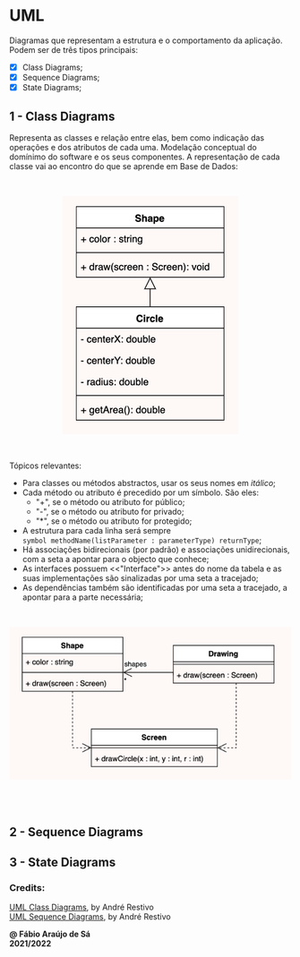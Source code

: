 # UML

Diagramas que representam a estrutura e o comportamento da aplicação. Podem ser de três tipos principais:

- [x] Class Diagrams;
- [x] Sequence Diagrams;
- [x] State Diagrams;

## 1 - Class Diagrams

Representa as classes e relação entre elas, bem como indicação das operações e dos atributos de cada uma.
Modelação conceptual do domínimo do software e os seus componentes.
A representação de cada classe vai ao encontro do que se aprende em Base de Dados:

<br/>
<p align = "center" >
  <img 
       title = "André Restivo UML"
       src = "../Images/inheritanceUML.png" 
       alt = "André Restivo UML" 
    />
</p>
<br>

Tópicos relevantes: <br>
- Para classes ou métodos abstractos, usar os seus nomes em *itálico*; <br>
- Cada método ou atributo é precedido por um símbolo. São eles: <br>
  - "+", se o método ou atributo for público; <br>
  - "-", se o método ou atributo for privado; <br>
  - "*", se o método ou atributo for protegido; <br>
- A estrutura para cada linha será sempre <br> `symbol methodName(listParameter : parameterType) returnType`; <br>
- Há associações bidirecionais (por padrão) e associações unidirecionais, com a seta a apontar para o objecto que conhece; <br>
- As interfaces possuem <<"Interface">> antes do nome da tabela e as suas implementações são sinalizadas por uma seta a tracejado; <br>
- As dependências também são identificadas por uma seta a tracejado, a apontar para a parte necessária; <br>

<br/>
<p align = "center" >
  <img 
       title = "André Restivo Dependency"
       src = "../Images/dependencyUML.png" 
       alt = "André Restivo Dependency" 
    />
</p>
<br>
<br>

## 2 - Sequence Diagrams

## 3 - State Diagrams

### Credits: <br>
[UML Class Diagrams](https://web.fe.up.pt/~arestivo/presentation/uml-classes/#1), by André Restivo <br>
[UML Sequence Diagrams](https://web.fe.up.pt/~arestivo/presentation/uml-sequence/#1), by André Restivo <br>

**@ Fábio Araújo de Sá** <br/>
**2021/2022**